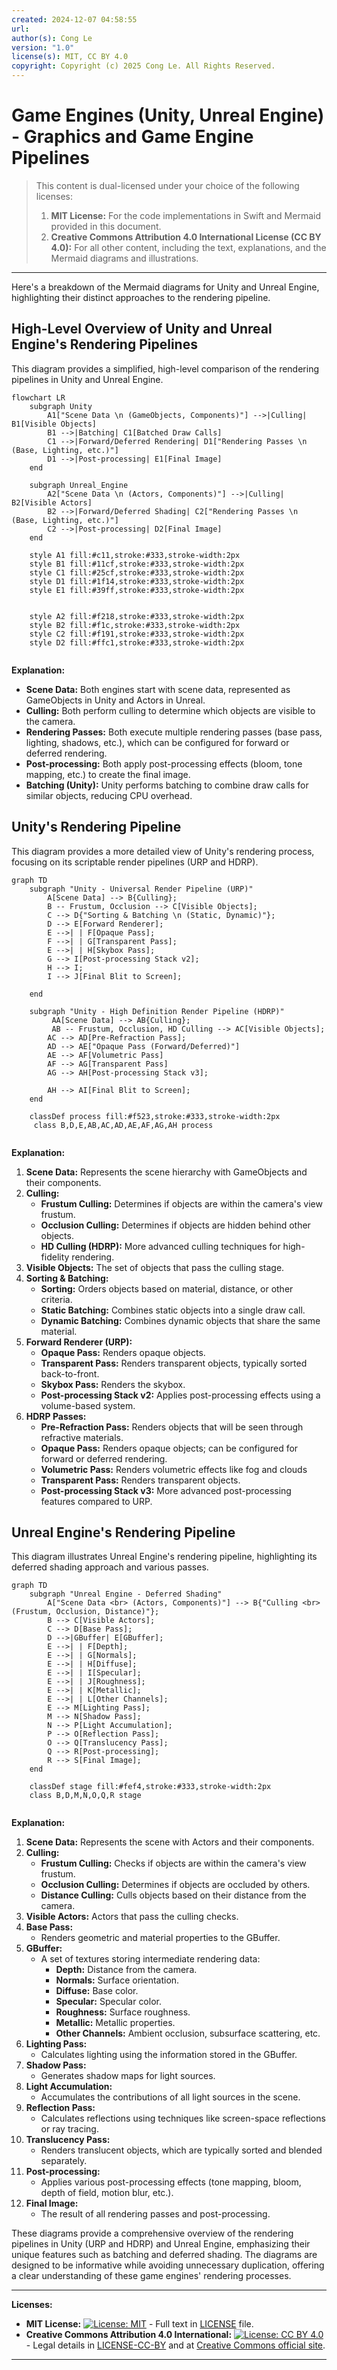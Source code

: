 ```yaml
---
created: 2024-12-07 04:58:55
url:
author(s): Cong Le
version: "1.0"
license(s): MIT, CC BY 4.0
copyright: Copyright (c) 2025 Cong Le. All Rights Reserved.
---
```



# Game Engines (Unity, Unreal Engine) - Graphics and Game Engine Pipelines
> This content is dual-licensed under your choice of the following licenses:
> 1.  **MIT License:** For the code implementations in Swift and Mermaid provided in this document.
> 2.  **Creative Commons Attribution 4.0 International License (CC BY 4.0):** For all other content, including the text, explanations, and the Mermaid diagrams and illustrations.

---

Here's a breakdown of the Mermaid diagrams for Unity and Unreal Engine, highlighting their distinct approaches to the rendering pipeline.

## High-Level Overview of Unity and Unreal Engine's Rendering Pipelines

This diagram provides a simplified, high-level comparison of the rendering pipelines in Unity and Unreal Engine.

```mermaid
flowchart LR
    subgraph Unity
        A1["Scene Data \n (GameObjects, Components)"] -->|Culling| B1[Visible Objects]
        B1 -->|Batching| C1[Batched Draw Calls]
        C1 -->|Forward/Deferred Rendering| D1["Rendering Passes \n (Base, Lighting, etc.)"]
        D1 -->|Post-processing| E1[Final Image]
    end

    subgraph Unreal_Engine
        A2["Scene Data \n (Actors, Components)"] -->|Culling| B2[Visible Actors]
        B2 -->|Forward/Deferred Shading| C2["Rendering Passes \n (Base, Lighting, etc.)"]
        C2 -->|Post-processing| D2[Final Image]
    end

    style A1 fill:#c11,stroke:#333,stroke-width:2px
    style B1 fill:#11cf,stroke:#333,stroke-width:2px
    style C1 fill:#25cf,stroke:#333,stroke-width:2px
    style D1 fill:#1f14,stroke:#333,stroke-width:2px
    style E1 fill:#39ff,stroke:#333,stroke-width:2px
    

    style A2 fill:#f218,stroke:#333,stroke-width:2px
    style B2 fill:#f1c,stroke:#333,stroke-width:2px
    style C2 fill:#f191,stroke:#333,stroke-width:2px
    style D2 fill:#ffc1,stroke:#333,stroke-width:2px
    
```

**Explanation:**

*   **Scene Data:** Both engines start with scene data, represented as GameObjects in Unity and Actors in Unreal.
*   **Culling:** Both perform culling to determine which objects are visible to the camera.
*   **Rendering Passes:** Both execute multiple rendering passes (base pass, lighting, shadows, etc.), which can be configured for forward or deferred rendering.
*   **Post-processing:** Both apply post-processing effects (bloom, tone mapping, etc.) to create the final image.
*   **Batching (Unity):** Unity performs batching to combine draw calls for similar objects, reducing CPU overhead.

## Unity's Rendering Pipeline

This diagram provides a more detailed view of Unity's rendering process, focusing on its scriptable render pipelines (URP and HDRP).

```mermaid
graph TD
    subgraph "Unity - Universal Render Pipeline (URP)"
        A[Scene Data] --> B{Culling};
        B -- Frustum, Occlusion --> C[Visible Objects];
        C --> D{"Sorting & Batching \n (Static, Dynamic)"};
        D --> E[Forward Renderer];
        E -->| | F[Opaque Pass];
        F -->| | G[Transparent Pass];
        E -->| | H[Skybox Pass];
        G --> I[Post-processing Stack v2];
        H --> I;
        I --> J[Final Blit to Screen];

    end
    
    subgraph "Unity - High Definition Render Pipeline (HDRP)"
         AA[Scene Data] --> AB{Culling};
         AB -- Frustum, Occlusion, HD Culling --> AC[Visible Objects];
        AC --> AD[Pre-Refraction Pass];
        AD --> AE["Opaque Pass (Forward/Deferred)"]
        AE --> AF[Volumetric Pass]
        AF --> AG[Transparent Pass]
        AG --> AH[Post-processing Stack v3];

        AH --> AI[Final Blit to Screen];
    end

    classDef process fill:#f523,stroke:#333,stroke-width:2px
     class B,D,E,AB,AC,AD,AE,AF,AG,AH process
     
```

**Explanation:**

1. **Scene Data:** Represents the scene hierarchy with GameObjects and their components.
2. **Culling:**
    *   **Frustum Culling:**  Determines if objects are within the camera's view frustum.
    *   **Occlusion Culling:** Determines if objects are hidden behind other objects.
    *   **HD Culling (HDRP):** More advanced culling techniques for high-fidelity rendering.
3. **Visible Objects:** The set of objects that pass the culling stage.
4. **Sorting & Batching:**
    *   **Sorting:** Orders objects based on material, distance, or other criteria.
    *   **Static Batching:** Combines static objects into a single draw call.
    *   **Dynamic Batching:** Combines dynamic objects that share the same material.
5. **Forward Renderer (URP):**
    *   **Opaque Pass:** Renders opaque objects.
    *   **Transparent Pass:** Renders transparent objects, typically sorted back-to-front.
    *   **Skybox Pass:** Renders the skybox.
    *   **Post-processing Stack v2:** Applies post-processing effects using a volume-based system.
6. **HDRP Passes:**
    *   **Pre-Refraction Pass:**  Renders objects that will be seen through refractive materials.
    *   **Opaque Pass:** Renders opaque objects; can be configured for forward or deferred rendering.
    *   **Volumetric Pass:** Renders volumetric effects like fog and clouds
    *   **Transparent Pass:** Renders transparent objects.
    *   **Post-processing Stack v3:** More advanced post-processing features compared to URP.

## Unreal Engine's Rendering Pipeline

This diagram illustrates Unreal Engine's rendering pipeline, highlighting its deferred shading approach and various passes.

```mermaid
graph TD
    subgraph "Unreal Engine - Deferred Shading"
        A["Scene Data <br> (Actors, Components)"] --> B{"Culling <br> (Frustum, Occlusion, Distance)"};
        B --> C[Visible Actors];
        C --> D[Base Pass];
        D -->|GBuffer| E[GBuffer];
        E -->| | F[Depth];
        E -->| | G[Normals];
        E -->| | H[Diffuse];
        E -->| | I[Specular];
        E -->| | J[Roughness];
        E -->| | K[Metallic];
        E -->| | L[Other Channels];
        E --> M[Lighting Pass];
        M --> N[Shadow Pass];
        N --> P[Light Accumulation];
        P --> O[Reflection Pass];
        O --> Q[Translucency Pass];
        Q --> R[Post-processing];
        R --> S[Final Image];
    end

    classDef stage fill:#fef4,stroke:#333,stroke-width:2px
    class B,D,M,N,O,Q,R stage
    
```

**Explanation:**

1. **Scene Data:** Represents the scene with Actors and their components.
2. **Culling:**
    *   **Frustum Culling:** Checks if objects are within the camera's view frustum.
    *   **Occlusion Culling:** Determines if objects are occluded by others.
    *   **Distance Culling:** Culls objects based on their distance from the camera.
3. **Visible Actors:** Actors that pass the culling checks.
4. **Base Pass:**
    *   Renders geometric and material properties to the GBuffer.
5. **GBuffer:**
    *   A set of textures storing intermediate rendering data:
        *   **Depth:** Distance from the camera.
        *   **Normals:** Surface orientation.
        *   **Diffuse:** Base color.
        *   **Specular:** Specular color.
        *   **Roughness:** Surface roughness.
        *   **Metallic:** Metallic properties.
        *   **Other Channels:** Ambient occlusion, subsurface scattering, etc.
6. **Lighting Pass:**
    *   Calculates lighting using the information stored in the GBuffer.
7. **Shadow Pass:**
    *   Generates shadow maps for light sources.
8. **Light Accumulation:**
      *   Accumulates the contributions of all light sources in the scene.
9. **Reflection Pass:**
    *   Calculates reflections using techniques like screen-space reflections or ray tracing.
10. **Translucency Pass:**
    *   Renders translucent objects, which are typically sorted and blended separately.
11. **Post-processing:**
    *   Applies various post-processing effects (tone mapping, bloom, depth of field, motion blur, etc.).
12. **Final Image:**
    *   The result of all rendering passes and post-processing.

These diagrams provide a comprehensive overview of the rendering pipelines in Unity (URP and HDRP) and Unreal Engine, emphasizing their unique features such as batching and deferred shading. The diagrams are designed to be informative while avoiding unnecessary duplication, offering a clear understanding of these game engines' rendering processes.


---
**Licenses:**

- **MIT License:**  [![License: MIT](https://img.shields.io/badge/License-MIT-yellow.svg)](LICENSE) - Full text in [LICENSE](LICENSE) file.
- **Creative Commons Attribution 4.0 International:** [![License: CC BY 4.0](https://licensebuttons.net/l/by/4.0/88x31.png)](LICENSE-CC-BY) - Legal details in [LICENSE-CC-BY](LICENSE-CC-BY) and at [Creative Commons official site](http://creativecommons.org/licenses/by/4.0/).

---